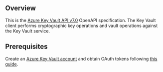 ## Overview

This is the [Azure Key Vault API v7.0](https://azure.microsoft.com/en-us/services/key-vault/) OpenAPI specification. The Key Vault client performs cryptographic key operations and vault operations against the Key Vault service.
## Prerequisites

 Create an [Azure Key Vault account](https://azure.microsoft.com/en-us/services/key-vault/) and obtain OAuth tokens following [this guide](https://docs.microsoft.com/en-us/azure/key-vault/general/authentication#the-key-vault-request-operation-flow-with-authentication).
